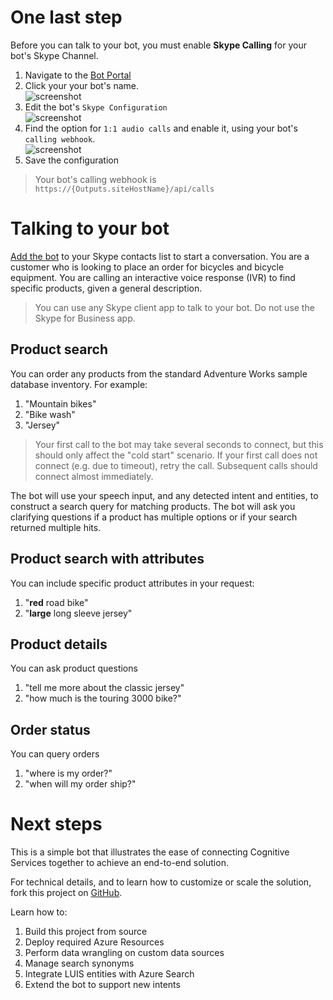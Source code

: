 # One last step
Before you can talk to your bot, you must enable **Skype Calling** for your bot's Skype Channel.

1. Navigate to the [Bot Portal][5]
1. Click your your bot's name.  
![screenshot][1]
1. Edit the bot's `Skype Configuration`  
![screenshot][2]
1. Find the option for `1:1 audio calls` and enable it, using your bot's `calling webhook`.  
![screenshot][3]
1. Save the configuration
> Your bot's calling webhook is `https://{Outputs.siteHostName}/api/calls`

# Talking to your bot
[Add the bot][6] to your Skype contacts list to start a conversation. You are a customer who is looking to place an order for bicycles and bicycle equipment. You are calling an interactive voice response (IVR) to find specific products, given a general description.

> You can use any Skype client app to talk to your bot. Do not use the Skype for Business app.

## Product search
You can order any products from the standard Adventure Works sample database inventory. For example:
1. "Mountain bikes"
1. "Bike wash"
1. "Jersey"

> Your first call to the bot may take several seconds to connect, but this should only affect the "cold start" scenario. If your first call does not connect (e.g. due to timeout), retry the call. Subsequent calls should connect almost immediately.

The bot will use your speech input, and any detected intent and entities, to construct a search query for matching products. The bot will ask you clarifying questions if a product has multiple options or if your search returned multiple hits.

## Product search with attributes
You can include specific product attributes in your request:
1. "**red** road bike"
1. "**large** long sleeve jersey"

## Product details
You can ask product questions
1. "tell me more about the classic jersey"
1. "how much is the touring 3000 bike?"

## Order status
You can query orders
1. "where is my order?"
1. "when will my order ship?"

# Next steps
This is a simple bot that illustrates the ease of connecting Cognitive Services together to achieve an end-to-end solution.

For technical details, and to learn how to customize or scale the solution, fork this project on [GitHub][7].

Learn how to:
1. Build this project from source
1. Deploy required Azure Resources
1. Perform data wrangling on custom data sources
1. Manage search synonyms
1. Integrate LUIS entities with Azure Search
1. Extend the bot to support new intents

[1]: {PatternAssetBaseUrl}/skype-channel-01.png
[2]: {PatternAssetBaseUrl}/skype-channel-02.png
[3]: {PatternAssetBaseUrl}/skype-channel-03.png
[5]: https://dev.botframework.com/bots
[6]: https://join.skype.com/bot/{Outputs.appId}
[7]: https://github.com/Azure/cortana-intelligence-call-center-solution